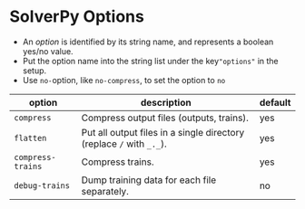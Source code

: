 # SolverPy Options

+ An *option* is identified by its string name, and represents a boolean yes/no value.
+ Put the option name into the string list under the key`"options"` in the setup.
+ Use `no-`option, like `no-compress`, to set the option to `no`

|option|description|default|
|------|-----------|-------|
|`compress`|Compress output files (outputs, trains).|yes|
|`flatten`|Put all output files in a single directory (replace `/` with `_._`).|yes|
|`compress-trains`|Compress trains.|yes|
|`debug-trains`|Dump training data for each file separately.|no|

